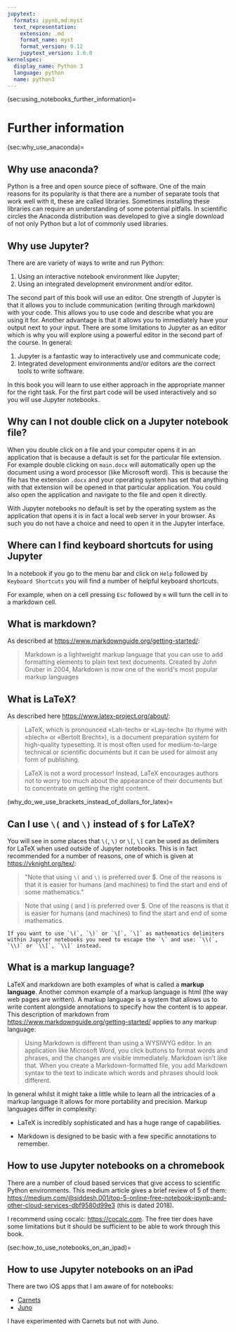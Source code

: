 ```yaml
---
jupytext:
  formats: ipynb,md:myst
  text_representation:
    extension: .md
    format_name: myst
    format_version: 0.12
    jupytext_version: 1.6.0
kernelspec:
  display_name: Python 3
  language: python
  name: python3
---
```


(sec:using_notebooks_further_information)=

# Further information

(sec:why_use_anaconda)=

## Why use anaconda?

Python is a free and open source piece of software. One of the main
reasons for its popularity is that there are a number of separate tools
that work well with it, these are called libraries. Sometimes installing
these libraries can require an understanding of some potential pitfalls.
In scientific circles the Anaconda distribution was developed to give a
single download of not only Python but a lot of commonly used libraries.

## Why use Jupyter?

There are are variety of ways to write and run Python:

1.  Using an interactive notebook environment like Jupyter;
2.  Using an integrated development environment and/or editor.

The second part of this book will use an editor. One strength of Jupyter
is that it allows you to include communication (writing through
markdown) with your code. This allows you to use code and describe what
you are using it for. Another advantage is that it allows you to
immediately have your output next to your input. There are some
limitations to Jupyter as an editor which is why you will explore using
a powerful editor in the second part of the course. In general:

1.  Jupyter is a fantastic way to interactively use and communicate
    code;
2.  Integrated development environments and/or editors are the correct
    tools to write software.

In this book you will learn to use either approach in the appropriate
manner for the right task. For the first part code will be used
interactively and so you will use Jupyter notebooks.

## Why can I not double click on a Jupyter notebook file?

When you double click on a file and your computer opens it in an
application that is because a default is set for the particular file
extension. For example double clicking on `main.docx` will automatically
open up the document using a word processor (like Microsoft word). This
is because the file has the extension `.docx` and your operating system
has set that anything with that extension will be opened in that
particular application. You could also open the application and navigate
to the file and open it directly.

With Jupyter notebooks no default is set by the operating system as the
application that opens it is in fact a local web server in your browser.
As such you do not have a choice and need to open it in the Jupyter
interface.

## Where can I find keyboard shortcuts for using Jupyter

In a notebook if you go to the menu bar and click on `Help` followed by
`Keyboard Shortcuts` you will find a number of helpful keyboard
shortcuts.

For example, when on a cell pressing `Esc` followed by `m` will turn the
cell in to a markdown cell.

## What is markdown?

As described at <https://www.markdownguide.org/getting-started/>:

> Markdown is a lightweight markup language that you can use to add
> formatting elements to plain text text documents. Created by John
> Gruber in 2004, Markdown is now one of the world's most popular markup
> languages

## What is LaTeX?

As described here <https://www.latex-project.org/about/>:

> LaTeX, which is pronounced «Lah-tech» or «Lay-tech» (to rhyme with «blech» or
> «Bertolt Brecht»), is a document preparation system for high-quality
> typesetting. It is most often used for medium-to-large technical or scientific
> documents but it can be used for almost any form of publishing.

> LaTeX is not a word processor! Instead, LaTeX encourages authors not to worry
> too much about the appearance of their documents but to concentrate on getting
> the right content.

(why_do_we_use_brackets_instead_of_dollars_for_latex)=

## Can I use `\(` and `\)` instead of `$` for LaTeX?

You will see in some places that `\(`, `\)` or `\[`, `\]` can be used as
delimiters for LaTeX when used outside of Jupyter notebooks. This is in
fact recommended for a number of reasons, one of which is given at
<https://vknight.org/tex/>:

> "Note that using `\(` and `\)` is preferred over \$. One of the
> reasons is that it is easier for humans (and machines) to find the
> start and end of some mathematics."

> Note that using \( and \) is preferred over \$. One of the reasons is that it
> is easier for humans (and machines) to find the start and end of some
> mathematics.

```{warning}
If you want to use `\(`, `\)` or `\[`, `\]` as mathematics delimiters
within Jupyter notebooks you need to escape the `\` and use: `\\(`,
`\\)` or `\\[`, `\\]` instead.
```

## What is a markup language?

LaTeX and markdown are both examples of what is called a **markup
language**. Another common example of a markup language is html (the way
web pages are written). A markup language is a system that allows us to
write content alongside annotations to specify how the content is to
appear. This description of markdown from
<https://www.markdownguide.org/getting-started/> applies to any markup
language:

> Using Markdown is different than using a WYSIWYG editor. In an application
> like Microsoft Word, you click buttons to format words and phrases, and the
> changes are visible immediately. Markdown isn’t like that. When you create a
> Markdown-formatted file, you add Markdown syntax to the text to indicate which
> words and phrases should look different.

In general whilst it might take a little while to learn all the
intricacies of a markup language it allows for more portability and
precision. Markup languages differ in complexity:

- LaTeX is incredibly sophisticated and has a huge range of
  capabilities.

- Markdown is designed to be basic with a few specific annotations to
  remember.

## How to use Jupyter notebooks on a chromebook

There are a number of cloud based services that give access to scientific Python environments.
This medium article gives a brief review of 5 of them:
<https://medium.com/@siddesh.001/top-5-online-free-notebook-ipynb-and-other-cloud-services-dbf9580d99e3> (this is dated 2018).

I recommend using cocalc: <https://cocalc.com>. The free tier does have some limitations but it
should be sufficient to be able to work through this book.

(sec:how_to_use_notebooks_on_an_ipad)=

## How to use Jupyter notebooks on an iPad

There are two iOS apps that I am aware of for notebooks:

- [Carnets](https://apps.apple.com/us/app/carnets-jupyter/id1450994949)
- [Juno](https://juno.sh/)

I have experimented with Carnets but not with Juno.
